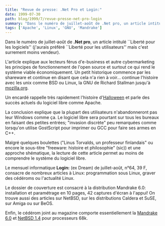 ```yaml
---
title: "Revue de presse: .Net Pro et Login:"
date: 1999-07-30
path: blog/1999/7/revue-presse-net-pro-login
summary: "Dans le numéro de juillet-août de .Net pro, un article intitulé ``Liberté pour les logiciels'' (j'aurais préféré ``Liberté pour les utilisateurs'' mais c'est surrement moins vendeur)."
tags: ['Apache', 'Linux', 'GNU', 'Mandrake']
---
```


<P>Dans le numéro de juillet-août de <B>.Net pro</B>, un article intitulé
``Liberté pour les logiciels'' (j'aurais préféré ``Liberté pour les
utilisateurs'' mais c'est surrement moins vendeur).</P>

<P>L'article explique aux lecteurs férus d'e-business et autre
cybermarketing les principes de fonctionnement de l'open source
et surtout ce qui rend le système viable économiquement. Un
petit historique commence par les shareware et continue en
disant que cela n'a rien à voir... continue l'histoire avec les
unix comme BSD ou Linux, la GNU de Richard Stallman jusqu'à <A HREF="http://mozilla.org/">mozilla.org</A>.</P>

<P>Un encardé rappelle très rapidement l'histoire d'<A HREF="http://www.opensource.org/halloween/">Halloween</A> et parle des
succès actuels du logiciel libre comme Apache.</P>

<P>La conclusion explique que la plupart des utilisateurs n'abandonneront
pas leur Windows comme ça. Le logiciel libre sera pourtant sur tous les
bureaux en faisant des petites entrées; "invasion discrète" peu remarquées
comme lorsqu'on utilise GostScript pour imprimer ou GCC pour faire ses
armes en C++.</P>

<P>Malgré quelques boulettes ("Linus Torvalds, un professeur finlandais"
ou encore le sous-titre "freeware: histoire et philosophie" (sic)) et
une approche shématique, la lecture de cette article permet au moins de
comprendre le système du logiciel libre.</P>

<P>Le mensuel informatique <B>Login:</B> (ex Dream) de juillet-août, n°64,
39 F, consacre de nombreux articles à Linux: programmation sous Linux,
graver des cédéroms ou l'actualité Linux.</P>

<P>Le dossier de couverture est consacré à la distribution Mandrake 6.0:
installation et paramétrage en 10 pages, 42 captures d'écran à l'appui!
On trouve aussi des articles sur NetBSD, sur les distributions Caldera
et SuSE, sur Amiga ou sur BeOS.</P>

<P>Enfin, le cédérom joint au magazine comporte essentiellement
la <A HREF="http://www.linux-mandrake.com/">Mandrake 6.0</A> et <A HREF="http://www.netbsd.org/">NetBSD 1.4</A> pour processeurs 68k.</P>


